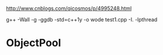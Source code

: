 http://www.cnblogs.com/qicosmos/p/4995248.html

g++ -Wall -g -ggdb -std=c++1y  -o wode test1.cpp -I. -lpthread

# ObjectPool
